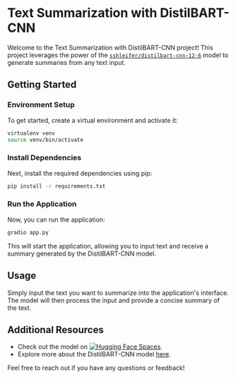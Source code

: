 # Text Summarization with DistilBART-CNN

Welcome to the Text Summarization with DistilBART-CNN project! This project leverages the power of the [`sshleifer/distilbart-cnn-12-6`](https://huggingface.co/sshleifer/distilbart-cnn-12-6) model to generate summaries from any text input.

## Getting Started

### Environment Setup

To get started, create a virtual environment and activate it:

```bash
virtualenv venv
source venv/bin/activate
```

### Install Dependencies

Next, install the required dependencies using pip:

```bash
pip install -r requirements.txt
```

### Run the Application

Now, you can run the application:

```bash
gradio app.py
```

This will start the application, allowing you to input text and receive a summary generated by the DistilBART-CNN model.

## Usage

Simply input the text you want to summarize into the application's interface. The model will then process the input and provide a concise summary of the text.

## Additional Resources

- Check out the model on [![Hugging Face Spaces](https://img.shields.io/badge/🤗%20Hugging%20Face-Spaces-blue)](https://huggingface.co/spaces/mca183/text-summarization-distilbart-cnn).
- Explore more about the DistilBART-CNN model [here](https://huggingface.co/sshleifer/distilbart-cnn-12-6).

Feel free to reach out if you have any questions or feedback!
